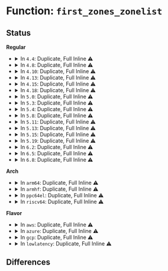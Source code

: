 # Function: <code>first_zones_zonelist</code>

## Status
<b>Regular</b>
<ul>
<li>
<details>
<summary>In <code>4.4</code>: Duplicate, Full Inline ⚠️</summary>

**Collision:** Static Duplication

**Inline:** Full

**Transformation:** False

**Instances:**

```
In mm/oom_kill.c (ffffffff811910e9)
Location: include/linux/mmzone.h:940
Inline: True
```
```
In mm/page_alloc.c (ffffffff81191ab6)
Location: include/linux/mmzone.h:940
Inline: True
Inline callers:
  - mm/page_alloc.c:nr_free_zone_pages
  - mm/page_alloc.c:get_page_from_freelist
  - mm/page_alloc.c:__alloc_pages_nodemask
  - mm/page_alloc.c:__alloc_pages_nodemask
  - mm/page_alloc.c:__alloc_pages_nodemask
  - mm/page_alloc.c:__alloc_pages_nodemask
```
```
In mm/vmscan.c (ffffffff811a0e64)
Location: include/linux/mmzone.h:940
Inline: True
Inline callers:
  - mm/vmscan.c:throttle_direct_reclaim
  - mm/vmscan.c:do_try_to_free_pages
```
```
In mm/compaction.c (ffffffff811b8039)
Location: include/linux/mmzone.h:940
Inline: True
Inline callers:
  - mm/compaction.c:try_to_compact_pages
```
```
In mm/hugetlb.c (ffffffff811dca1a)
Location: include/linux/mmzone.h:940
Inline: True
Inline callers:
  - mm/hugetlb.c:alloc_huge_page
```
```
In mm/mempolicy.c (ffffffff811e1d35)
Location: include/linux/mmzone.h:940
Inline: True
Inline callers:
  - mm/mempolicy.c:mempolicy_slab_node
  - mm/mempolicy.c:mpol_misplaced
```
```
In mm/slub.c (ffffffff811eaa8e)
Location: include/linux/mmzone.h:940
Inline: True
Inline callers:
  - mm/slub.c:___slab_alloc
```
```
In fs/buffer.c (ffffffff81242bfc)
Location: include/linux/mmzone.h:940
Inline: True
Inline callers:
  - fs/buffer.c:free_more_memory
```
</details>
</li>
<li>
<details>
<summary>In <code>4.8</code>: Duplicate, Full Inline ⚠️</summary>

**Collision:** Static Duplication

**Inline:** Full

**Transformation:** False

**Instances:**

```
In mm/oom_kill.c (ffffffff811a58f6)
Location: include/linux/mmzone.h:1008
Inline: True
```
```
In mm/page_alloc.c (ffffffff811a65d0)
Location: include/linux/mmzone.h:1008
Inline: True
Inline callers:
  - mm/page_alloc.c:nr_free_zone_pages
  - mm/page_alloc.c:__alloc_pages_nodemask
  - mm/page_alloc.c:__alloc_pages_slowpath
  - mm/page_alloc.c:__alloc_pages_slowpath
  - mm/page_alloc.c:__alloc_pages_slowpath
  - mm/page_alloc.c:__alloc_pages_slowpath
  - mm/page_alloc.c:wake_all_kswapds
```
```
In mm/vmscan.c (ffffffff811b8437)
Location: include/linux/mmzone.h:1008
Inline: True
Inline callers:
  - mm/vmscan.c:throttle_direct_reclaim
  - mm/vmscan.c:do_try_to_free_pages
```
```
In mm/compaction.c (ffffffff811d20fd)
Location: include/linux/mmzone.h:1008
Inline: True
Inline callers:
  - mm/compaction.c:try_to_compact_pages
  - mm/compaction.c:compaction_zonelist_suitable
```
```
In mm/hugetlb.c (ffffffff811fac84)
Location: include/linux/mmzone.h:1008
Inline: True
Inline callers:
  - mm/hugetlb.c:alloc_huge_page
```
```
In mm/mempolicy.c (ffffffff81201766)
Location: include/linux/mmzone.h:1008
Inline: True
Inline callers:
  - mm/mempolicy.c:mpol_misplaced
  - mm/mempolicy.c:mempolicy_slab_node
```
```
In mm/slub.c (ffffffff8120a04c)
Location: include/linux/mmzone.h:1008
Inline: True
Inline callers:
  - mm/slub.c:___slab_alloc
```
```
In fs/buffer.c (ffffffff8126af6f)
Location: include/linux/mmzone.h:1008
Inline: True
Inline callers:
  - fs/buffer.c:free_more_memory
```
</details>
</li>
<li>
<details>
<summary>In <code>4.10</code>: Duplicate, Full Inline ⚠️</summary>

**Collision:** Static Duplication

**Inline:** Full

**Transformation:** False

**Instances:**

```
In mm/oom_kill.c (ffffffff811b5da2)
Location: include/linux/mmzone.h:986
Inline: True
```
```
In mm/page_alloc.c (ffffffff811b6940)
Location: include/linux/mmzone.h:986
Inline: True
Inline callers:
  - mm/page_alloc.c:nr_free_zone_pages
  - mm/page_alloc.c:__alloc_pages_nodemask
  - mm/page_alloc.c:__alloc_pages_slowpath
  - mm/page_alloc.c:__alloc_pages_slowpath
  - mm/page_alloc.c:__alloc_pages_slowpath
  - mm/page_alloc.c:wake_all_kswapds
  - mm/page_alloc.c:unreserve_highatomic_pageblock
```
```
In mm/vmscan.c (ffffffff811c8a72)
Location: include/linux/mmzone.h:986
Inline: True
Inline callers:
  - mm/vmscan.c:throttle_direct_reclaim
  - mm/vmscan.c:do_try_to_free_pages
```
```
In mm/compaction.c (ffffffff811e2031)
Location: include/linux/mmzone.h:986
Inline: True
Inline callers:
  - mm/compaction.c:try_to_compact_pages
  - mm/compaction.c:compaction_zonelist_suitable
```
```
In mm/hugetlb.c (ffffffff8120b784)
Location: include/linux/mmzone.h:986
Inline: True
Inline callers:
  - mm/hugetlb.c:alloc_huge_page
```
```
In mm/mempolicy.c (ffffffff81213256)
Location: include/linux/mmzone.h:986
Inline: True
Inline callers:
  - mm/mempolicy.c:mpol_misplaced
  - mm/mempolicy.c:mempolicy_slab_node
```
```
In mm/slub.c (ffffffff8121c0bc)
Location: include/linux/mmzone.h:986
Inline: True
Inline callers:
  - mm/slub.c:___slab_alloc
```
```
In fs/buffer.c (ffffffff8127e0ad)
Location: include/linux/mmzone.h:986
Inline: True
Inline callers:
  - fs/buffer.c:free_more_memory
```
</details>
</li>
<li>
<details>
<summary>In <code>4.13</code>: Duplicate, Full Inline ⚠️</summary>

**Collision:** Static Duplication

**Inline:** Full

**Transformation:** False

**Instances:**

```
In mm/oom_kill.c (ffffffff811bd937)
Location: include/linux/mmzone.h:1006
Inline: True
```
```
In mm/page_alloc.c (ffffffff811be800)
Location: include/linux/mmzone.h:1006
Inline: True
Inline callers:
  - mm/page_alloc.c:nr_free_zone_pages
  - mm/page_alloc.c:__alloc_pages_nodemask
  - mm/page_alloc.c:__alloc_pages_slowpath
  - mm/page_alloc.c:__alloc_pages_slowpath
  - mm/page_alloc.c:__alloc_pages_slowpath
  - mm/page_alloc.c:wake_all_kswapds
  - mm/page_alloc.c:unreserve_highatomic_pageblock
```
```
In mm/vmscan.c (ffffffff811d11f1)
Location: include/linux/mmzone.h:1006
Inline: True
Inline callers:
  - mm/vmscan.c:throttle_direct_reclaim
  - mm/vmscan.c:do_try_to_free_pages
  - mm/vmscan.c:do_try_to_free_pages
```
```
In mm/compaction.c (ffffffff811ebe33)
Location: include/linux/mmzone.h:1006
Inline: True
Inline callers:
  - mm/compaction.c:try_to_compact_pages
  - mm/compaction.c:compaction_zonelist_suitable
```
```
In mm/hugetlb.c (ffffffff8121449b)
Location: include/linux/mmzone.h:1006
Inline: True
Inline callers:
  - mm/hugetlb.c:dequeue_huge_page_nodemask
```
```
In mm/mempolicy.c (ffffffff8121e574)
Location: include/linux/mmzone.h:1006
Inline: True
Inline callers:
  - mm/mempolicy.c:mpol_misplaced
  - mm/mempolicy.c:mempolicy_slab_node
```
```
In mm/slub.c (ffffffff81227b26)
Location: include/linux/mmzone.h:1006
Inline: True
Inline callers:
  - mm/slub.c:___slab_alloc
```
```
In fs/buffer.c (ffffffff8128bc0d)
Location: include/linux/mmzone.h:1006
Inline: True
Inline callers:
  - fs/buffer.c:free_more_memory
```
</details>
</li>
<li>
<details>
<summary>In <code>4.15</code>: Duplicate, Full Inline ⚠️</summary>

**Collision:** Static Duplication

**Inline:** Full

**Transformation:** False

**Instances:**

```
In mm/oom_kill.c (ffffffff811d2577)
Location: include/linux/mmzone.h:1009
Inline: True
```
```
In mm/page_alloc.c (ffffffff811d3570)
Location: include/linux/mmzone.h:1009
Inline: True
Inline callers:
  - mm/page_alloc.c:nr_free_zone_pages
  - mm/page_alloc.c:__alloc_pages_nodemask
  - mm/page_alloc.c:__alloc_pages_slowpath
  - mm/page_alloc.c:__alloc_pages_slowpath
  - mm/page_alloc.c:__alloc_pages_slowpath
  - mm/page_alloc.c:wake_all_kswapds
  - mm/page_alloc.c:unreserve_highatomic_pageblock
```
```
In mm/vmscan.c (ffffffff811e66c1)
Location: include/linux/mmzone.h:1009
Inline: True
Inline callers:
  - mm/vmscan.c:throttle_direct_reclaim
  - mm/vmscan.c:do_try_to_free_pages
  - mm/vmscan.c:do_try_to_free_pages
```
```
In mm/compaction.c (ffffffff812021a3)
Location: include/linux/mmzone.h:1009
Inline: True
Inline callers:
  - mm/compaction.c:try_to_compact_pages
  - mm/compaction.c:compaction_zonelist_suitable
```
```
In mm/hugetlb.c (ffffffff8123098b)
Location: include/linux/mmzone.h:1009
Inline: True
Inline callers:
  - mm/hugetlb.c:__nr_hugepages_store_common
  - mm/hugetlb.c:dequeue_huge_page_nodemask
```
```
In mm/mempolicy.c (ffffffff812397a1)
Location: include/linux/mmzone.h:1009
Inline: True
Inline callers:
  - mm/mempolicy.c:mpol_misplaced
  - mm/mempolicy.c:mempolicy_slab_node
```
```
In mm/slub.c (ffffffff81243c63)
Location: include/linux/mmzone.h:1009
Inline: True
Inline callers:
  - mm/slub.c:___slab_alloc
```
</details>
</li>
<li>
<details>
<summary>In <code>4.18</code>: Duplicate, Full Inline ⚠️</summary>

**Collision:** Static Duplication

**Inline:** Full

**Transformation:** False

**Instances:**

```
In mm/oom_kill.c (ffffffff811f34b3)
Location: include/linux/mmzone.h:1008
Inline: True
```
```
In mm/page_alloc.c (ffffffff811f4807)
Location: include/linux/mmzone.h:1008
Inline: True
Inline callers:
  - mm/page_alloc.c:nr_free_zone_pages
  - mm/page_alloc.c:__alloc_pages_nodemask
  - mm/page_alloc.c:__alloc_pages_slowpath
  - mm/page_alloc.c:__alloc_pages_slowpath
  - mm/page_alloc.c:__alloc_pages_slowpath
  - mm/page_alloc.c:wake_all_kswapds
  - mm/page_alloc.c:unreserve_highatomic_pageblock
```
```
In mm/vmscan.c (ffffffff81207cb7)
Location: include/linux/mmzone.h:1008
Inline: True
Inline callers:
  - mm/vmscan.c:throttle_direct_reclaim
  - mm/vmscan.c:do_try_to_free_pages
  - mm/vmscan.c:do_try_to_free_pages
```
```
In mm/compaction.c (ffffffff81223563)
Location: include/linux/mmzone.h:1008
Inline: True
Inline callers:
  - mm/compaction.c:try_to_compact_pages
  - mm/compaction.c:compaction_zonelist_suitable
```
```
In mm/hugetlb.c (ffffffff8125255a)
Location: include/linux/mmzone.h:1008
Inline: True
Inline callers:
  - mm/hugetlb.c:alloc_fresh_huge_page
  - mm/hugetlb.c:dequeue_huge_page_nodemask
```
```
In mm/mempolicy.c (ffffffff8125cd57)
Location: include/linux/mmzone.h:1008
Inline: True
Inline callers:
  - mm/mempolicy.c:mpol_misplaced
  - mm/mempolicy.c:mempolicy_slab_node
```
```
In mm/slub.c (ffffffff8126639b)
Location: include/linux/mmzone.h:1008
Inline: True
Inline callers:
  - mm/slub.c:___slab_alloc
```
</details>
</li>
<li>
<details>
<summary>In <code>5.0</code>: Duplicate, Full Inline ⚠️</summary>

**Collision:** Static Duplication

**Inline:** Full

**Transformation:** False

**Instances:**

```
In mm/oom_kill.c (ffffffff812054b6)
Location: include/linux/mmzone.h:1016
Inline: True
```
```
In mm/page_alloc.c (ffffffff81206c40)
Location: include/linux/mmzone.h:1016
Inline: True
Inline callers:
  - mm/page_alloc.c:nr_free_zone_pages
  - mm/page_alloc.c:__alloc_pages_nodemask
  - mm/page_alloc.c:__alloc_pages_slowpath
  - mm/page_alloc.c:__alloc_pages_slowpath
  - mm/page_alloc.c:__alloc_pages_slowpath
  - mm/page_alloc.c:wake_all_kswapds
  - mm/page_alloc.c:unreserve_highatomic_pageblock
```
```
In mm/vmscan.c (ffffffff8121a837)
Location: include/linux/mmzone.h:1016
Inline: True
Inline callers:
  - mm/vmscan.c:throttle_direct_reclaim
  - mm/vmscan.c:do_try_to_free_pages
  - mm/vmscan.c:do_try_to_free_pages
```
```
In mm/compaction.c (ffffffff812365c3)
Location: include/linux/mmzone.h:1016
Inline: True
Inline callers:
  - mm/compaction.c:try_to_compact_pages
  - mm/compaction.c:compaction_zonelist_suitable
```
```
In mm/hugetlb.c (ffffffff812667ba)
Location: include/linux/mmzone.h:1016
Inline: True
Inline callers:
  - mm/hugetlb.c:alloc_fresh_huge_page
  - mm/hugetlb.c:dequeue_huge_page_nodemask
```
```
In mm/mempolicy.c (ffffffff81271637)
Location: include/linux/mmzone.h:1016
Inline: True
Inline callers:
  - mm/mempolicy.c:mpol_misplaced
  - mm/mempolicy.c:mempolicy_slab_node
```
```
In mm/slub.c (ffffffff8127b0d6)
Location: include/linux/mmzone.h:1016
Inline: True
Inline callers:
  - mm/slub.c:___slab_alloc
```
</details>
</li>
<li>
<details>
<summary>In <code>5.3</code>: Duplicate, Full Inline ⚠️</summary>

**Collision:** Static Duplication

**Inline:** Full

**Transformation:** False

**Instances:**

```
In mm/oom_kill.c (ffffffff8121c464)
Location: include/linux/mmzone.h:1056
Inline: True
```
```
In mm/vmscan.c (ffffffff8122a062)
Location: include/linux/mmzone.h:1056
Inline: True
Inline callers:
  - mm/vmscan.c:throttle_direct_reclaim
  - mm/vmscan.c:do_try_to_free_pages
  - mm/vmscan.c:do_try_to_free_pages
```
```
In mm/compaction.c (ffffffff81247ad6)
Location: include/linux/mmzone.h:1056
Inline: True
Inline callers:
  - mm/compaction.c:try_to_compact_pages
  - mm/compaction.c:compaction_zonelist_suitable
```
```
In mm/page_alloc.c (ffffffff8126cc77)
Location: include/linux/mmzone.h:1056
Inline: True
Inline callers:
  - mm/page_alloc.c:nr_free_zone_pages
  - mm/page_alloc.c:__alloc_pages_nodemask
  - mm/page_alloc.c:__alloc_pages_slowpath
  - mm/page_alloc.c:__alloc_pages_slowpath
  - mm/page_alloc.c:__alloc_pages_slowpath
  - mm/page_alloc.c:wake_all_kswapds
  - mm/page_alloc.c:unreserve_highatomic_pageblock
```
```
In mm/hugetlb.c (ffffffff81281a8c)
Location: include/linux/mmzone.h:1056
Inline: True
Inline callers:
  - mm/hugetlb.c:alloc_fresh_huge_page
  - mm/hugetlb.c:dequeue_huge_page_nodemask
```
```
In mm/mempolicy.c (ffffffff8128cc52)
Location: include/linux/mmzone.h:1056
Inline: True
Inline callers:
  - mm/mempolicy.c:mpol_misplaced
  - mm/mempolicy.c:mempolicy_slab_node
```
```
In mm/slub.c (ffffffff81296b16)
Location: include/linux/mmzone.h:1056
Inline: True
Inline callers:
  - mm/slub.c:___slab_alloc
```
</details>
</li>
<li>
<details>
<summary>In <code>5.4</code>: Duplicate, Full Inline ⚠️</summary>

**Collision:** Static Duplication

**Inline:** Full

**Transformation:** False

**Instances:**

```
In mm/oom_kill.c (ffffffff81229e34)
Location: include/linux/mmzone.h:1063
Inline: True
```
```
In mm/vmscan.c (ffffffff81237ee2)
Location: include/linux/mmzone.h:1063
Inline: True
Inline callers:
  - mm/vmscan.c:throttle_direct_reclaim
  - mm/vmscan.c:do_try_to_free_pages
  - mm/vmscan.c:do_try_to_free_pages
```
```
In mm/compaction.c (ffffffff81255f36)
Location: include/linux/mmzone.h:1063
Inline: True
Inline callers:
  - mm/compaction.c:try_to_compact_pages
  - mm/compaction.c:compaction_zonelist_suitable
```
```
In mm/page_alloc.c (ffffffff8127ba87)
Location: include/linux/mmzone.h:1063
Inline: True
Inline callers:
  - mm/page_alloc.c:nr_free_zone_pages
  - mm/page_alloc.c:__alloc_pages_nodemask
  - mm/page_alloc.c:__alloc_pages_slowpath
  - mm/page_alloc.c:__alloc_pages_slowpath
  - mm/page_alloc.c:__alloc_pages_slowpath
  - mm/page_alloc.c:wake_all_kswapds
  - mm/page_alloc.c:unreserve_highatomic_pageblock
```
```
In mm/hugetlb.c (ffffffff8129149f)
Location: include/linux/mmzone.h:1063
Inline: True
Inline callers:
  - mm/hugetlb.c:alloc_fresh_huge_page
  - mm/hugetlb.c:dequeue_huge_page_nodemask
```
```
In mm/mempolicy.c (ffffffff8129c882)
Location: include/linux/mmzone.h:1063
Inline: True
Inline callers:
  - mm/mempolicy.c:mpol_misplaced
  - mm/mempolicy.c:mempolicy_slab_node
```
```
In mm/slub.c (ffffffff812a68d9)
Location: include/linux/mmzone.h:1063
Inline: True
Inline callers:
  - mm/slub.c:___slab_alloc
```
</details>
</li>
<li>
<details>
<summary>In <code>5.8</code>: Duplicate, Full Inline ⚠️</summary>

**Collision:** Static Duplication

**Inline:** Full

**Transformation:** False

**Instances:**

```
In mm/oom_kill.c (ffffffff8125574a)
Location: include/linux/mmzone.h:1046
Inline: True
Inline callers:
  - mm/oom_kill.c:constrained_alloc
```
```
In mm/vmscan.c (ffffffff81266f30)
Location: include/linux/mmzone.h:1046
Inline: True
Inline callers:
  - mm/vmscan.c:throttle_direct_reclaim
  - mm/vmscan.c:do_try_to_free_pages
  - mm/vmscan.c:shrink_zones
```
```
In mm/compaction.c (ffffffff81284626)
Location: include/linux/mmzone.h:1046
Inline: True
Inline callers:
  - mm/compaction.c:try_to_compact_pages
  - mm/compaction.c:compaction_zonelist_suitable
```
```
In mm/page_alloc.c (ffffffff812b419f)
Location: include/linux/mmzone.h:1046
Inline: True
Inline callers:
  - mm/page_alloc.c:alloc_contig_pages
  - mm/page_alloc.c:nr_free_zone_pages
  - mm/page_alloc.c:__alloc_pages_nodemask
  - mm/page_alloc.c:wake_all_kswapds
  - mm/page_alloc.c:unreserve_highatomic_pageblock
```
```
In mm/hugetlb.c (ffffffff812c3631)
Location: include/linux/mmzone.h:1046
Inline: True
Inline callers:
  - mm/hugetlb.c:dequeue_huge_page_nodemask
```
```
In mm/mempolicy.c (ffffffff812d04ce)
Location: include/linux/mmzone.h:1046
Inline: True
Inline callers:
  - mm/mempolicy.c:mpol_misplaced
  - mm/mempolicy.c:mempolicy_slab_node
```
```
In mm/slub.c (ffffffff812db00b)
Location: include/linux/mmzone.h:1046
Inline: True
Inline callers:
  - mm/slub.c:get_any_partial
```
</details>
</li>
<li>
<details>
<summary>In <code>5.11</code>: Duplicate, Full Inline ⚠️</summary>

**Collision:** Static Duplication

**Inline:** Full

**Transformation:** False

**Instances:**

```
In mm/oom_kill.c (ffffffff812603ce)
Location: include/linux/mmzone.h:1084
Inline: True
Inline callers:
  - mm/oom_kill.c:constrained_alloc
```
```
In mm/vmscan.c (ffffffff81271980)
Location: include/linux/mmzone.h:1084
Inline: True
Inline callers:
  - mm/vmscan.c:throttle_direct_reclaim
  - mm/vmscan.c:do_try_to_free_pages
  - mm/vmscan.c:shrink_zones
```
```
In mm/compaction.c (ffffffff8128e925)
Location: include/linux/mmzone.h:1084
Inline: True
Inline callers:
  - mm/compaction.c:try_to_compact_pages
  - mm/compaction.c:compaction_zonelist_suitable
```
```
In mm/page_alloc.c (ffffffff812bfc1f)
Location: include/linux/mmzone.h:1084
Inline: True
Inline callers:
  - mm/page_alloc.c:alloc_contig_pages
  - mm/page_alloc.c:nr_free_zone_pages
  - mm/page_alloc.c:__alloc_pages_nodemask
  - mm/page_alloc.c:wake_all_kswapds
  - mm/page_alloc.c:unreserve_highatomic_pageblock
```
```
In mm/hugetlb.c (ffffffff812cf5af)
Location: include/linux/mmzone.h:1084
Inline: True
Inline callers:
  - mm/hugetlb.c:dequeue_huge_page_nodemask
```
```
In mm/mempolicy.c (ffffffff812dbfee)
Location: include/linux/mmzone.h:1084
Inline: True
Inline callers:
  - mm/mempolicy.c:mpol_misplaced
  - mm/mempolicy.c:mempolicy_slab_node
```
```
In mm/slub.c (ffffffff812e78fb)
Location: include/linux/mmzone.h:1084
Inline: True
Inline callers:
  - mm/slub.c:get_any_partial
```
</details>
</li>
<li>
<details>
<summary>In <code>5.13</code>: Duplicate, Full Inline ⚠️</summary>

**Collision:** Static Duplication

**Inline:** Full

**Transformation:** False

**Instances:**

```
In mm/oom_kill.c (ffffffff812650be)
Location: include/linux/mmzone.h:1148
Inline: True
Inline callers:
  - mm/oom_kill.c:constrained_alloc
```
```
In mm/vmscan.c (ffffffff81276c70)
Location: include/linux/mmzone.h:1148
Inline: True
Inline callers:
  - mm/vmscan.c:throttle_direct_reclaim
  - mm/vmscan.c:do_try_to_free_pages
  - mm/vmscan.c:do_try_to_free_pages
```
```
In mm/compaction.c (ffffffff81293fb5)
Location: include/linux/mmzone.h:1148
Inline: True
Inline callers:
  - mm/compaction.c:try_to_compact_pages
  - mm/compaction.c:compaction_zonelist_suitable
```
```
In mm/page_alloc.c (ffffffff812c537d)
Location: include/linux/mmzone.h:1148
Inline: True
Inline callers:
  - mm/page_alloc.c:alloc_contig_pages
  - mm/page_alloc.c:nr_free_zone_pages
  - mm/page_alloc.c:__alloc_pages
  - mm/page_alloc.c:__alloc_pages_bulk
  - mm/page_alloc.c:__alloc_pages_bulk
  - mm/page_alloc.c:wake_all_kswapds
  - mm/page_alloc.c:unreserve_highatomic_pageblock
```
```
In mm/hugetlb.c (ffffffff812d678a)
Location: include/linux/mmzone.h:1148
Inline: True
Inline callers:
  - mm/hugetlb.c:dequeue_huge_page_nodemask
```
```
In mm/mempolicy.c (ffffffff812e3864)
Location: include/linux/mmzone.h:1148
Inline: True
Inline callers:
  - mm/mempolicy.c:mpol_misplaced
  - mm/mempolicy.c:mempolicy_slab_node
```
```
In mm/slub.c (ffffffff812ef06b)
Location: include/linux/mmzone.h:1148
Inline: True
Inline callers:
  - mm/slub.c:get_any_partial
```
</details>
</li>
<li>
<details>
<summary>In <code>5.15</code>: Duplicate, Full Inline ⚠️</summary>

**Collision:** Static Duplication

**Inline:** Full

**Transformation:** False

**Instances:**

```
In mm/oom_kill.c (ffffffff812a18ee)
Location: include/linux/mmzone.h:1188
Inline: True
Inline callers:
  - mm/oom_kill.c:constrained_alloc
```
```
In mm/vmscan.c (ffffffff812b45a0)
Location: include/linux/mmzone.h:1188
Inline: True
Inline callers:
  - mm/vmscan.c:throttle_direct_reclaim
  - mm/vmscan.c:do_try_to_free_pages
  - mm/vmscan.c:do_try_to_free_pages
```
```
In mm/compaction.c (ffffffff812d4556)
Location: include/linux/mmzone.h:1188
Inline: True
Inline callers:
  - mm/compaction.c:try_to_compact_pages
  - mm/compaction.c:compaction_zonelist_suitable
```
```
In mm/page_alloc.c (ffffffff813098dd)
Location: include/linux/mmzone.h:1188
Inline: True
Inline callers:
  - mm/page_alloc.c:alloc_contig_pages
  - mm/page_alloc.c:nr_free_zone_pages
  - mm/page_alloc.c:__alloc_pages
  - mm/page_alloc.c:__alloc_pages_bulk
  - mm/page_alloc.c:__alloc_pages_bulk
  - mm/page_alloc.c:wake_all_kswapds
  - mm/page_alloc.c:unreserve_highatomic_pageblock
```
```
In mm/hugetlb.c (ffffffff8131c51e)
Location: include/linux/mmzone.h:1188
Inline: True
Inline callers:
  - mm/hugetlb.c:dequeue_huge_page_nodemask
```
```
In mm/mempolicy.c (ffffffff8132aa1a)
Location: include/linux/mmzone.h:1188
Inline: True
Inline callers:
  - mm/mempolicy.c:mpol_misplaced
  - mm/mempolicy.c:mempolicy_slab_node
```
```
In mm/slub.c (ffffffff8133737b)
Location: include/linux/mmzone.h:1188
Inline: True
Inline callers:
  - mm/slub.c:get_any_partial
```
</details>
</li>
<li>
<details>
<summary>In <code>5.19</code>: Duplicate, Full Inline ⚠️</summary>

**Collision:** Static Duplication

**Inline:** Full

**Transformation:** False

**Instances:**

```
In kernel/cgroup/cpuset.c (ffffffff811d892b)
Location: include/linux/mmzone.h:1209
Inline: True
Inline callers:
  - kernel/cgroup/cpuset.c:cpuset_hotplug_update_tasks
  - kernel/cgroup/cpuset.c:cpuset_write_resmask
```
```
In mm/oom_kill.c (ffffffff812f97ae)
Location: include/linux/mmzone.h:1209
Inline: True
Inline callers:
  - mm/oom_kill.c:constrained_alloc
```
```
In mm/vmscan.c (ffffffff8131057b)
Location: include/linux/mmzone.h:1209
Inline: True
Inline callers:
  - mm/vmscan.c:throttle_direct_reclaim
  - mm/vmscan.c:do_try_to_free_pages
```
```
In mm/compaction.c (ffffffff81333501)
Location: include/linux/mmzone.h:1209
Inline: True
Inline callers:
  - mm/compaction.c:try_to_compact_pages
  - mm/compaction.c:compaction_zonelist_suitable
```
```
In mm/page_alloc.c (ffffffff81372138)
Location: include/linux/mmzone.h:1209
Inline: True
Inline callers:
  - mm/page_alloc.c:alloc_contig_pages
  - mm/page_alloc.c:nr_free_zone_pages
  - mm/page_alloc.c:__alloc_pages
  - mm/page_alloc.c:__alloc_pages_bulk
  - mm/page_alloc.c:__alloc_pages_bulk
  - mm/page_alloc.c:wake_all_kswapds
  - mm/page_alloc.c:unreserve_highatomic_pageblock
```
```
In mm/hugetlb.c (ffffffff81387699)
Location: include/linux/mmzone.h:1209
Inline: True
Inline callers:
  - mm/hugetlb.c:dequeue_huge_page_nodemask
```
```
In mm/mempolicy.c (ffffffff8139a41b)
Location: include/linux/mmzone.h:1209
Inline: True
Inline callers:
  - mm/mempolicy.c:mpol_misplaced
  - mm/mempolicy.c:mempolicy_slab_node
```
```
In mm/slub.c (ffffffff813a8c7b)
Location: include/linux/mmzone.h:1209
Inline: True
Inline callers:
  - mm/slub.c:get_any_partial
```
</details>
</li>
<li>
<details>
<summary>In <code>6.2</code>: Duplicate, Full Inline ⚠️</summary>

**Collision:** Static Duplication

**Inline:** Full

**Transformation:** False

**Instances:**

```
In kernel/cgroup/cpuset.c (ffffffff8121d8ae)
Location: include/linux/mmzone.h:1525
Inline: True
Inline callers:
  - kernel/cgroup/cpuset.c:cpuset_hotplug_update_tasks
  - kernel/cgroup/cpuset.c:cpuset_write_resmask
```
```
In mm/oom_kill.c (ffffffff8136338e)
Location: include/linux/mmzone.h:1525
Inline: True
Inline callers:
  - mm/oom_kill.c:constrained_alloc
```
```
In mm/vmscan.c (ffffffff81383beb)
Location: include/linux/mmzone.h:1525
Inline: True
Inline callers:
  - mm/vmscan.c:throttle_direct_reclaim
  - mm/vmscan.c:do_try_to_free_pages
```
```
In mm/compaction.c (ffffffff813aa20d)
Location: include/linux/mmzone.h:1525
Inline: True
Inline callers:
  - mm/compaction.c:try_to_compact_pages
  - mm/compaction.c:compaction_zonelist_suitable
```
```
In mm/page_alloc.c (ffffffff813ef968)
Location: include/linux/mmzone.h:1525
Inline: True
Inline callers:
  - mm/page_alloc.c:alloc_contig_pages
  - mm/page_alloc.c:nr_free_zone_pages
  - mm/page_alloc.c:__alloc_pages
  - mm/page_alloc.c:__alloc_pages_bulk
  - mm/page_alloc.c:__alloc_pages_bulk
  - mm/page_alloc.c:wake_all_kswapds
  - mm/page_alloc.c:unreserve_highatomic_pageblock
```
```
In mm/hugetlb.c (ffffffff81405ac9)
Location: include/linux/mmzone.h:1525
Inline: True
Inline callers:
  - mm/hugetlb.c:dequeue_huge_page_nodemask
```
```
In mm/mempolicy.c (ffffffff8141a43b)
Location: include/linux/mmzone.h:1525
Inline: True
Inline callers:
  - mm/mempolicy.c:mpol_misplaced
  - mm/mempolicy.c:mempolicy_slab_node
```
```
In mm/slub.c (ffffffff81429d54)
Location: include/linux/mmzone.h:1525
Inline: True
Inline callers:
  - mm/slub.c:get_any_partial
```
</details>
</li>
<li>
<details>
<summary>In <code>6.5</code>: Duplicate, Full Inline ⚠️</summary>

**Collision:** Static Duplication

**Inline:** Full

**Transformation:** False

**Instances:**

```
In kernel/cgroup/cpuset.c (ffffffff81233967)
Location: include/linux/mmzone.h:1650
Inline: True
Inline callers:
  - kernel/cgroup/cpuset.c:cpuset_hotplug_update_tasks
  - kernel/cgroup/cpuset.c:cpuset_write_resmask
```
```
In mm/oom_kill.c (ffffffff813957de)
Location: include/linux/mmzone.h:1650
Inline: True
Inline callers:
  - mm/oom_kill.c:constrained_alloc
```
```
In mm/vmscan.c (ffffffff813b569b)
Location: include/linux/mmzone.h:1650
Inline: True
Inline callers:
  - mm/vmscan.c:throttle_direct_reclaim
  - mm/vmscan.c:do_try_to_free_pages
```
```
In mm/compaction.c (ffffffff813dd4a1)
Location: include/linux/mmzone.h:1650
Inline: True
Inline callers:
  - mm/compaction.c:try_to_compact_pages
  - mm/compaction.c:compaction_zonelist_suitable
```
```
In mm/page_alloc.c (ffffffff814234da)
Location: include/linux/mmzone.h:1650
Inline: True
Inline callers:
  - mm/page_alloc.c:alloc_contig_pages
  - mm/page_alloc.c:nr_free_zone_pages
  - mm/page_alloc.c:__alloc_pages
  - mm/page_alloc.c:__alloc_pages_bulk
  - mm/page_alloc.c:__alloc_pages_bulk
  - mm/page_alloc.c:wake_all_kswapds
  - mm/page_alloc.c:unreserve_highatomic_pageblock
```
```
In mm/hugetlb.c (ffffffff81439003)
Location: include/linux/mmzone.h:1650
Inline: True
Inline callers:
  - mm/hugetlb.c:dequeue_hugetlb_folio_nodemask
```
```
In mm/mempolicy.c (ffffffff8144d9ec)
Location: include/linux/mmzone.h:1650
Inline: True
Inline callers:
  - mm/mempolicy.c:mpol_misplaced
  - mm/mempolicy.c:mempolicy_slab_node
```
```
In mm/slub.c (ffffffff8145f137)
Location: include/linux/mmzone.h:1650
Inline: True
Inline callers:
  - mm/slub.c:get_any_partial
```
</details>
</li>
<li>
<details>
<summary>In <code>6.8</code>: Duplicate, Full Inline ⚠️</summary>

**Collision:** Static Duplication

**Inline:** Full

**Transformation:** False

**Instances:**

```
In kernel/cgroup/cpuset.c (ffffffff8124d762)
Location: include/linux/mmzone.h:1660
Inline: True
Inline callers:
  - kernel/cgroup/cpuset.c:cpuset_hotplug_update_tasks
  - kernel/cgroup/cpuset.c:cpuset_write_resmask
```
```
In mm/oom_kill.c (ffffffff813bf59e)
Location: include/linux/mmzone.h:1660
Inline: True
Inline callers:
  - mm/oom_kill.c:constrained_alloc
```
```
In mm/vmscan.c (ffffffff813de68b)
Location: include/linux/mmzone.h:1660
Inline: True
Inline callers:
  - mm/vmscan.c:throttle_direct_reclaim
  - mm/vmscan.c:do_try_to_free_pages
```
```
In mm/compaction.c (ffffffff81407401)
Location: include/linux/mmzone.h:1660
Inline: True
Inline callers:
  - mm/compaction.c:try_to_compact_pages
  - mm/compaction.c:compaction_zonelist_suitable
```
```
In mm/page_alloc.c (ffffffff8145040a)
Location: include/linux/mmzone.h:1660
Inline: True
Inline callers:
  - mm/page_alloc.c:alloc_contig_pages
  - mm/page_alloc.c:nr_free_zone_pages
  - mm/page_alloc.c:__alloc_pages
  - mm/page_alloc.c:__alloc_pages_bulk
  - mm/page_alloc.c:__alloc_pages_bulk
  - mm/page_alloc.c:wake_all_kswapds
  - mm/page_alloc.c:unreserve_highatomic_pageblock
```
```
In mm/slub.c (ffffffff8145a2a5)
Location: include/linux/mmzone.h:1660
Inline: True
Inline callers:
  - mm/slub.c:get_any_partial
```
```
In mm/hugetlb.c (ffffffff81472b33)
Location: include/linux/mmzone.h:1660
Inline: True
Inline callers:
  - mm/hugetlb.c:dequeue_hugetlb_folio_nodemask
```
```
In mm/mempolicy.c (ffffffff8148763b)
Location: include/linux/mmzone.h:1660
Inline: True
Inline callers:
  - mm/mempolicy.c:mpol_misplaced
  - mm/mempolicy.c:mempolicy_slab_node
```
</details>
</li>
</ul>
<b>Arch</b>
<ul>
<li>
<details>
<summary>In <code>arm64</code>: Duplicate, Full Inline ⚠️</summary>

**Collision:** Static Duplication

**Inline:** Full

**Transformation:** False

**Instances:**

```
In mm/oom_kill.c (ffff8000102b7d68)
Location: include/linux/mmzone.h:1063
Inline: True
```
```
In mm/vmscan.c (ffff8000102c8c4c)
Location: include/linux/mmzone.h:1063
Inline: True
Inline callers:
  - mm/vmscan.c:throttle_direct_reclaim
  - mm/vmscan.c:do_try_to_free_pages
  - mm/vmscan.c:do_try_to_free_pages
```
```
In mm/compaction.c (ffff8000102ed4e8)
Location: include/linux/mmzone.h:1063
Inline: True
Inline callers:
  - mm/compaction.c:try_to_compact_pages
  - mm/compaction.c:compaction_zonelist_suitable
```
```
In mm/page_alloc.c (ffff800010313c30)
Location: include/linux/mmzone.h:1063
Inline: True
Inline callers:
  - mm/page_alloc.c:nr_free_zone_pages
  - mm/page_alloc.c:__alloc_pages_nodemask
  - mm/page_alloc.c:__alloc_pages_slowpath
  - mm/page_alloc.c:__alloc_pages_slowpath
  - mm/page_alloc.c:__alloc_pages_slowpath
  - mm/page_alloc.c:wake_all_kswapds
  - mm/page_alloc.c:unreserve_highatomic_pageblock
```
```
In mm/hugetlb.c (ffff80001032e5ec)
Location: include/linux/mmzone.h:1063
Inline: True
Inline callers:
  - mm/hugetlb.c:alloc_gigantic_page
  - mm/hugetlb.c:dequeue_huge_page_nodemask
```
```
In mm/mempolicy.c (ffff80001033b81c)
Location: include/linux/mmzone.h:1063
Inline: True
Inline callers:
  - mm/mempolicy.c:mpol_misplaced
  - mm/mempolicy.c:mempolicy_slab_node
```
```
In mm/slub.c (ffff800010347be4)
Location: include/linux/mmzone.h:1063
Inline: True
Inline callers:
  - mm/slub.c:___slab_alloc
```
</details>
</li>
<li>
<details>
<summary>In <code>armhf</code>: Duplicate, Full Inline ⚠️</summary>

**Collision:** Static Duplication

**Inline:** Full

**Transformation:** False

**Instances:**

```
In mm/vmscan.c (c04f7084)
Location: include/linux/mmzone.h:1063
Inline: True
Inline callers:
  - mm/vmscan.c:try_to_free_pages
  - mm/vmscan.c:do_try_to_free_pages
  - mm/vmscan.c:do_try_to_free_pages
```
```
In mm/compaction.c (c0511274)
Location: include/linux/mmzone.h:1063
Inline: True
Inline callers:
  - mm/compaction.c:try_to_compact_pages
  - mm/compaction.c:compaction_zonelist_suitable
```
```
In mm/page_alloc.c (c052dcf8)
Location: include/linux/mmzone.h:1063
Inline: True
Inline callers:
  - mm/page_alloc.c:nr_free_zone_pages
  - mm/page_alloc.c:__alloc_pages_nodemask
  - mm/page_alloc.c:__alloc_pages_slowpath
  - mm/page_alloc.c:__alloc_pages_slowpath
  - mm/page_alloc.c:__alloc_pages_slowpath
  - mm/page_alloc.c:wake_all_kswapds
  - mm/page_alloc.c:unreserve_highatomic_pageblock
```
</details>
</li>
<li>
<details>
<summary>In <code>ppc64el</code>: Duplicate, Full Inline ⚠️</summary>

**Collision:** Static Duplication

**Inline:** Full

**Transformation:** False

**Instances:**

```
In mm/oom_kill.c (c00000000036fc28)
Location: include/linux/mmzone.h:1063
Inline: True
```
```
In mm/vmscan.c (c000000000384e30)
Location: include/linux/mmzone.h:1063
Inline: True
Inline callers:
  - mm/vmscan.c:throttle_direct_reclaim
  - mm/vmscan.c:do_try_to_free_pages
  - mm/vmscan.c:do_try_to_free_pages
```
```
In mm/compaction.c (c0000000003b123c)
Location: include/linux/mmzone.h:1063
Inline: True
Inline callers:
  - mm/compaction.c:try_to_compact_pages
  - mm/compaction.c:compaction_zonelist_suitable
```
```
In mm/page_alloc.c (c0000000003ec880)
Location: include/linux/mmzone.h:1063
Inline: True
Inline callers:
  - mm/page_alloc.c:local_memory_node
  - mm/page_alloc.c:nr_free_zone_pages
  - mm/page_alloc.c:__alloc_pages_nodemask
  - mm/page_alloc.c:__alloc_pages_slowpath
  - mm/page_alloc.c:__alloc_pages_slowpath
  - mm/page_alloc.c:__alloc_pages_slowpath
  - mm/page_alloc.c:wake_all_kswapds
  - mm/page_alloc.c:unreserve_highatomic_pageblock
```
```
In mm/hugetlb.c (c000000000407620)
Location: include/linux/mmzone.h:1063
Inline: True
Inline callers:
  - mm/hugetlb.c:alloc_fresh_huge_page
  - mm/hugetlb.c:dequeue_huge_page_nodemask
```
```
In mm/mempolicy.c (c0000000004165e8)
Location: include/linux/mmzone.h:1063
Inline: True
Inline callers:
  - mm/mempolicy.c:mpol_misplaced
  - mm/mempolicy.c:mempolicy_slab_node
```
```
In mm/slub.c (c000000000425ee8)
Location: include/linux/mmzone.h:1063
Inline: True
Inline callers:
  - mm/slub.c:___slab_alloc
```
</details>
</li>
<li>
<details>
<summary>In <code>riscv64</code>: Duplicate, Full Inline ⚠️</summary>

**Collision:** Static Duplication

**Inline:** Full

**Transformation:** False

**Instances:**

```
In mm/vmscan.c (ffffffe0001e81b6)
Location: include/linux/mmzone.h:1063
Inline: True
Inline callers:
  - mm/vmscan.c:throttle_direct_reclaim
  - mm/vmscan.c:do_try_to_free_pages
  - mm/vmscan.c:do_try_to_free_pages
```
```
In mm/compaction.c (ffffffe000201b34)
Location: include/linux/mmzone.h:1063
Inline: True
Inline callers:
  - mm/compaction.c:try_to_compact_pages
  - mm/compaction.c:compaction_zonelist_suitable
```
```
In mm/page_alloc.c (ffffffe00021a408)
Location: include/linux/mmzone.h:1063
Inline: True
Inline callers:
  - mm/page_alloc.c:nr_free_zone_pages
  - mm/page_alloc.c:__alloc_pages_nodemask
  - mm/page_alloc.c:__alloc_pages_slowpath
  - mm/page_alloc.c:__alloc_pages_slowpath
  - mm/page_alloc.c:__alloc_pages_slowpath
  - mm/page_alloc.c:wake_all_kswapds
  - mm/page_alloc.c:unreserve_highatomic_pageblock
```
```
In mm/hugetlb.c (ffffffe00022c5be)
Location: include/linux/mmzone.h:1063
Inline: True
Inline callers:
  - mm/hugetlb.c:alloc_fresh_huge_page
```
</details>
</li>
</ul>
<b>Flavor</b>
<ul>
<li>
<details>
<summary>In <code>aws</code>: Duplicate, Full Inline ⚠️</summary>

**Collision:** Static Duplication

**Inline:** Full

**Transformation:** False

**Instances:**

```
In mm/oom_kill.c (ffffffff81222484)
Location: include/linux/mmzone.h:1063
Inline: True
```
```
In mm/vmscan.c (ffffffff81230532)
Location: include/linux/mmzone.h:1063
Inline: True
Inline callers:
  - mm/vmscan.c:throttle_direct_reclaim
  - mm/vmscan.c:do_try_to_free_pages
  - mm/vmscan.c:do_try_to_free_pages
```
```
In mm/compaction.c (ffffffff8124e586)
Location: include/linux/mmzone.h:1063
Inline: True
Inline callers:
  - mm/compaction.c:try_to_compact_pages
  - mm/compaction.c:compaction_zonelist_suitable
```
```
In mm/page_alloc.c (ffffffff812740d7)
Location: include/linux/mmzone.h:1063
Inline: True
Inline callers:
  - mm/page_alloc.c:nr_free_zone_pages
  - mm/page_alloc.c:__alloc_pages_nodemask
  - mm/page_alloc.c:__alloc_pages_slowpath
  - mm/page_alloc.c:__alloc_pages_slowpath
  - mm/page_alloc.c:__alloc_pages_slowpath
  - mm/page_alloc.c:wake_all_kswapds
  - mm/page_alloc.c:unreserve_highatomic_pageblock
```
```
In mm/hugetlb.c (ffffffff81289a7f)
Location: include/linux/mmzone.h:1063
Inline: True
Inline callers:
  - mm/hugetlb.c:alloc_fresh_huge_page
  - mm/hugetlb.c:dequeue_huge_page_nodemask
```
```
In mm/mempolicy.c (ffffffff81294e62)
Location: include/linux/mmzone.h:1063
Inline: True
Inline callers:
  - mm/mempolicy.c:mpol_misplaced
  - mm/mempolicy.c:mempolicy_slab_node
```
```
In mm/slub.c (ffffffff8129eeb9)
Location: include/linux/mmzone.h:1063
Inline: True
Inline callers:
  - mm/slub.c:___slab_alloc
```
</details>
</li>
<li>
<details>
<summary>In <code>azure</code>: Duplicate, Full Inline ⚠️</summary>

**Collision:** Static Duplication

**Inline:** Full

**Transformation:** False

**Instances:**

```
In mm/oom_kill.c (ffffffff81215634)
Location: include/linux/mmzone.h:1063
Inline: True
```
```
In mm/vmscan.c (ffffffff812235f2)
Location: include/linux/mmzone.h:1063
Inline: True
Inline callers:
  - mm/vmscan.c:throttle_direct_reclaim
  - mm/vmscan.c:do_try_to_free_pages
  - mm/vmscan.c:do_try_to_free_pages
```
```
In mm/compaction.c (ffffffff81241526)
Location: include/linux/mmzone.h:1063
Inline: True
Inline callers:
  - mm/compaction.c:try_to_compact_pages
  - mm/compaction.c:compaction_zonelist_suitable
```
```
In mm/page_alloc.c (ffffffff81266047)
Location: include/linux/mmzone.h:1063
Inline: True
Inline callers:
  - mm/page_alloc.c:nr_free_zone_pages
  - mm/page_alloc.c:__alloc_pages_nodemask
  - mm/page_alloc.c:__alloc_pages_slowpath
  - mm/page_alloc.c:__alloc_pages_slowpath
  - mm/page_alloc.c:__alloc_pages_slowpath
  - mm/page_alloc.c:wake_all_kswapds
  - mm/page_alloc.c:unreserve_highatomic_pageblock
```
```
In mm/hugetlb.c (ffffffff8127b8af)
Location: include/linux/mmzone.h:1063
Inline: True
Inline callers:
  - mm/hugetlb.c:alloc_fresh_huge_page
  - mm/hugetlb.c:dequeue_huge_page_nodemask
```
```
In mm/mempolicy.c (ffffffff81286a72)
Location: include/linux/mmzone.h:1063
Inline: True
Inline callers:
  - mm/mempolicy.c:mpol_misplaced
  - mm/mempolicy.c:mempolicy_slab_node
```
```
In mm/slub.c (ffffffff812909f9)
Location: include/linux/mmzone.h:1063
Inline: True
Inline callers:
  - mm/slub.c:___slab_alloc
```
</details>
</li>
<li>
<details>
<summary>In <code>gcp</code>: Duplicate, Full Inline ⚠️</summary>

**Collision:** Static Duplication

**Inline:** Full

**Transformation:** False

**Instances:**

```
In mm/oom_kill.c (ffffffff81220224)
Location: include/linux/mmzone.h:1063
Inline: True
```
```
In mm/vmscan.c (ffffffff8122e2d2)
Location: include/linux/mmzone.h:1063
Inline: True
Inline callers:
  - mm/vmscan.c:throttle_direct_reclaim
  - mm/vmscan.c:do_try_to_free_pages
  - mm/vmscan.c:do_try_to_free_pages
```
```
In mm/compaction.c (ffffffff8124c326)
Location: include/linux/mmzone.h:1063
Inline: True
Inline callers:
  - mm/compaction.c:try_to_compact_pages
  - mm/compaction.c:compaction_zonelist_suitable
```
```
In mm/page_alloc.c (ffffffff81271e77)
Location: include/linux/mmzone.h:1063
Inline: True
Inline callers:
  - mm/page_alloc.c:nr_free_zone_pages
  - mm/page_alloc.c:__alloc_pages_nodemask
  - mm/page_alloc.c:__alloc_pages_slowpath
  - mm/page_alloc.c:__alloc_pages_slowpath
  - mm/page_alloc.c:__alloc_pages_slowpath
  - mm/page_alloc.c:wake_all_kswapds
  - mm/page_alloc.c:unreserve_highatomic_pageblock
```
```
In mm/hugetlb.c (ffffffff8128788f)
Location: include/linux/mmzone.h:1063
Inline: True
Inline callers:
  - mm/hugetlb.c:alloc_fresh_huge_page
  - mm/hugetlb.c:dequeue_huge_page_nodemask
```
```
In mm/mempolicy.c (ffffffff81292c72)
Location: include/linux/mmzone.h:1063
Inline: True
Inline callers:
  - mm/mempolicy.c:mpol_misplaced
  - mm/mempolicy.c:mempolicy_slab_node
```
```
In mm/slub.c (ffffffff8129ccc9)
Location: include/linux/mmzone.h:1063
Inline: True
Inline callers:
  - mm/slub.c:___slab_alloc
```
</details>
</li>
<li>
<details>
<summary>In <code>lowlatency</code>: Duplicate, Full Inline ⚠️</summary>

**Collision:** Static Duplication

**Inline:** Full

**Transformation:** False

**Instances:**

```
In mm/oom_kill.c (ffffffff8122f344)
Location: include/linux/mmzone.h:1063
Inline: True
```
```
In mm/vmscan.c (ffffffff8123d6d2)
Location: include/linux/mmzone.h:1063
Inline: True
Inline callers:
  - mm/vmscan.c:throttle_direct_reclaim
  - mm/vmscan.c:do_try_to_free_pages
  - mm/vmscan.c:do_try_to_free_pages
```
```
In mm/compaction.c (ffffffff8125bc86)
Location: include/linux/mmzone.h:1063
Inline: True
Inline callers:
  - mm/compaction.c:try_to_compact_pages
  - mm/compaction.c:compaction_zonelist_suitable
```
```
In mm/page_alloc.c (ffffffff812818d7)
Location: include/linux/mmzone.h:1063
Inline: True
Inline callers:
  - mm/page_alloc.c:nr_free_zone_pages
  - mm/page_alloc.c:__alloc_pages_nodemask
  - mm/page_alloc.c:__alloc_pages_slowpath
  - mm/page_alloc.c:__alloc_pages_slowpath
  - mm/page_alloc.c:__alloc_pages_slowpath
  - mm/page_alloc.c:wake_all_kswapds
  - mm/page_alloc.c:unreserve_highatomic_pageblock
```
```
In mm/hugetlb.c (ffffffff81297e2c)
Location: include/linux/mmzone.h:1063
Inline: True
Inline callers:
  - mm/hugetlb.c:alloc_fresh_huge_page
  - mm/hugetlb.c:dequeue_huge_page_nodemask
```
```
In mm/mempolicy.c (ffffffff812a2a62)
Location: include/linux/mmzone.h:1063
Inline: True
Inline callers:
  - mm/mempolicy.c:mpol_misplaced
  - mm/mempolicy.c:mempolicy_slab_node
```
```
In mm/slub.c (ffffffff812acd30)
Location: include/linux/mmzone.h:1063
Inline: True
Inline callers:
  - mm/slub.c:___slab_alloc
```
</details>
</li>
</ul>

## Differences
